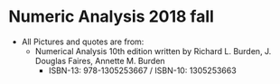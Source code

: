 # Numeric Analysis 2018 fall
- All Pictures and quotes are from:
  - Numerical Analysis 10th edition written by Richard L. Burden, J. Douglas Faires, Annette M. Burden
    - ISBN-13: 978-1305253667 / ISBN-10: 1305253663

